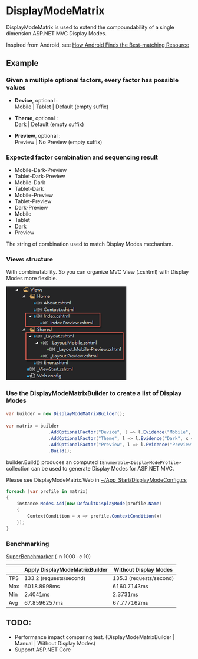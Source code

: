 # DisplayModeMatrix

DisplayModeMatrix is used to extend the compoundability of a single dimension ASP.NET MVC Display Modes.

Inspired from Android, see [How Android Finds the Best-matching Resource](https://developer.android.com/guide/topics/resources/providing-resources.html#BestMatch)

## Example

### Given a multiple optional factors, every factor has possible values

- **Device**, optional :  
  Mobile | Tablet | Default (empty suffix)

- **Theme**, optional :  
  Dark | Default (empty suffix)

- **Preview**, optional :  
  Preview | No Preview (empty suffix)

### Expected factor combination and sequencing result

- Mobile-Dark-Preview
- Tablet-Dark-Preview
- Mobile-Dark
- Tablet-Dark
- Mobile-Preview
- Tablet-Preview
- Dark-Preview
- Mobile
- Tablet
- Dark
- Preview

The string of combination used to match Display Modes mechanism.

### Views structure

With combinatability. So you can organize MVC View (.cshtml) with Display Modes more flexible.

![Views structure](screenshot/views-structure.png)

### Use the DisplayModeMatrixBuilder to create a list of Display Modes

```csharp
var builder = new DisplayModeMatrixBuilder();

var matrix = builder
                .AddOptionalFactor("Device", l => l.Evidence("Mobile", x => IsMobile(x)).Evidence("Tablet", x => IsTablet(x)))
                .AddOptionalFactor("Theme", l => l.Evidence("Dark", x => CurrentTheme(x) == "dark"))
                .AddOptionalFactor("Preview", l => l.Evidence("Preview", x => IsPreview(x)))
                .Build();
```

builder.Build() produces an computed `IEnumerable<DisplayModeProfile>` collection can be used to generate Display Modes for ASP.NET MVC. 

Please see DisplayModeMatrix.Web in [~/App_Start/DisplayModeConfig.cs](DisplayModeMatrix.Web/App_Start/DisplayModeConfig.cs)

```csharp
foreach (var profile in matrix)
{
    instance.Modes.Add(new DefaultDisplayMode(profile.Name)
    {
        ContextCondition = x => profile.ContextCondition(x)
    });
}
```

### Benchmarking

[SuperBenchmarker](https://github.com/aliostad/SuperBenchmarker) (-n 1000 -c 10)

|                     | Apply DisplayModeMatrixBuilder |     Without Display Modes     |
|---------------------|--------------------------------|-------------------------------|
| TPS                 | 133.2 (requests/second)        | 135.3 (requests/second)       |
| Max                 | 6018.8998ms                    | 6160.7143ms                   |
| Min                 | 2.4041ms                       | 2.3731ms                      |
| Avg                 | 67.8596257ms                   | 67.777162ms                   |

## TODO:

- Performance impact comparing test. (DisplayModeMatrixBuilder | Manual | Without Display Modes)
- Support ASP.NET Core 
